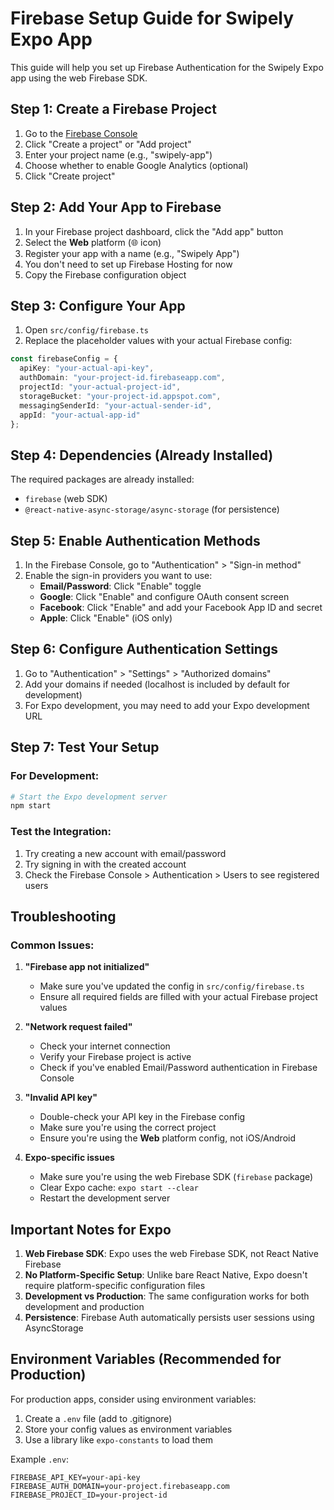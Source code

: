 # Firebase Setup Guide for Swipely Expo App

This guide will help you set up Firebase Authentication for the Swipely Expo app using the web Firebase SDK.

## Step 1: Create a Firebase Project

1. Go to the [Firebase Console](https://console.firebase.google.com/)
2. Click "Create a project" or "Add project"
3. Enter your project name (e.g., "swipely-app")
4. Choose whether to enable Google Analytics (optional)
5. Click "Create project"

## Step 2: Add Your App to Firebase

1. In your Firebase project dashboard, click the "Add app" button
2. Select the **Web** platform (🌐 icon)
3. Register your app with a name (e.g., "Swipely App")
4. You don't need to set up Firebase Hosting for now
5. Copy the Firebase configuration object

## Step 3: Configure Your App

1. Open `src/config/firebase.ts`
2. Replace the placeholder values with your actual Firebase config:

```typescript
const firebaseConfig = {
  apiKey: "your-actual-api-key",
  authDomain: "your-project-id.firebaseapp.com",
  projectId: "your-actual-project-id",
  storageBucket: "your-project-id.appspot.com",
  messagingSenderId: "your-actual-sender-id",
  appId: "your-actual-app-id"
};
```

## Step 4: Dependencies (Already Installed)

The required packages are already installed:
- `firebase` (web SDK)
- `@react-native-async-storage/async-storage` (for persistence)

## Step 5: Enable Authentication Methods

1. In the Firebase Console, go to "Authentication" > "Sign-in method"
2. Enable the sign-in providers you want to use:
   - **Email/Password**: Click "Enable" toggle
   - **Google**: Click "Enable" and configure OAuth consent screen
   - **Facebook**: Click "Enable" and add your Facebook App ID and secret
   - **Apple**: Click "Enable" (iOS only)

## Step 6: Configure Authentication Settings

1. Go to "Authentication" > "Settings" > "Authorized domains"
2. Add your domains if needed (localhost is included by default for development)
3. For Expo development, you may need to add your Expo development URL

## Step 7: Test Your Setup

### For Development:
```bash
# Start the Expo development server
npm start
```

### Test the Integration:
1. Try creating a new account with email/password
2. Try signing in with the created account
3. Check the Firebase Console > Authentication > Users to see registered users

## Troubleshooting

### Common Issues:

1. **"Firebase app not initialized"**
   - Make sure you've updated the config in `src/config/firebase.ts`
   - Ensure all required fields are filled with your actual Firebase project values

2. **"Network request failed"**
   - Check your internet connection
   - Verify your Firebase project is active
   - Check if you've enabled Email/Password authentication in Firebase Console

3. **"Invalid API key"**
   - Double-check your API key in the Firebase config
   - Make sure you're using the correct project
   - Ensure you're using the **Web** platform config, not iOS/Android

4. **Expo-specific issues**
   - Make sure you're using the web Firebase SDK (`firebase` package)
   - Clear Expo cache: `expo start --clear`
   - Restart the development server

## Important Notes for Expo

1. **Web Firebase SDK**: Expo uses the web Firebase SDK, not React Native Firebase
2. **No Platform-Specific Setup**: Unlike bare React Native, Expo doesn't require platform-specific configuration files
3. **Development vs Production**: The same configuration works for both development and production
4. **Persistence**: Firebase Auth automatically persists user sessions using AsyncStorage

## Environment Variables (Recommended for Production)

For production apps, consider using environment variables:

1. Create a `.env` file (add to .gitignore)
2. Store your config values as environment variables
3. Use a library like `expo-constants` to load them

Example `.env`:
```
FIREBASE_API_KEY=your-api-key
FIREBASE_AUTH_DOMAIN=your-project.firebaseapp.com
FIREBASE_PROJECT_ID=your-project-id
```